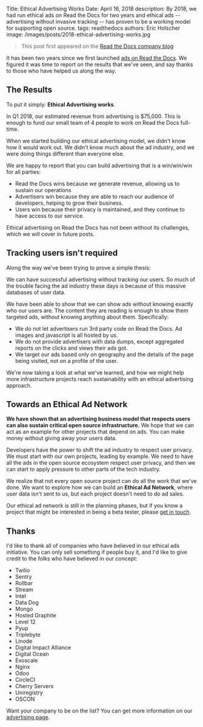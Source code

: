 Title: Ethical Advertising Works
Date: April 16, 2018
description: By 2018, we had run ethical ads on Read the Docs for two years and ethical ads -- advertising without invasive tracking -- has proven to be a working model for supporting open source.
tags: readthedocs
authors: Eric Holscher
image: /images/posts/2018-ethical-advertising-works.jpg


> This post first appeared
> on the [Read the Docs company blog](https://blog.readthedocs.com/ethical-advertising-works/)

It has been two years since we first launched
[ads on Read the Docs](https://blog.readthedocs.com/ads-on-read-the-docs/).
We figured it was time to report on the results that we've
seen, and say thanks to those who have helped us along the way.


The Results
-----------

To put it simply: **Ethical Advertising works**.

In Q1 2018, our estimated revenue from advertising is $75,000. This is
enough to fund our small team of 4 people to work on Read the Docs
full-time.

When we started building our ethical advertising model, we didn't know
how it would work out. We didn't know much about the ad industry, and
we were doing things different than everyone else.

We are happy to report that you can build advertising that is a
win/win/win for all parties:

-   Read the Docs wins because we generate revenue, allowing us to
    sustain our operations
-   Advertisers win because they are able to reach our audience of
    developers, helping to grow their business.
-   Users win because their privacy is maintained, and they continue to
    have access to our service.

Ethical advertising on Read the Docs has not been without its
challenges, which we will cover in future posts.


Tracking users isn't required
------------------------------

Along the way we've been trying to prove a simple thesis:

We can have successful advertising without tracking our users. So much
of the trouble facing the ad industry these days is because of this
massive databases of user data.

We have been able to show that we can show ads without knowing exactly
who our users are. The content they are reading is enough to show them
targeted ads, without knowing anything about them. Specifically:

-   We do not let advertisers run 3rd party code on Read the Docs. Ad
    images and javascript is all hosted by us.
-   We do not provide advertisers with data dumps, except aggregated
    reports on the clicks and views their ads got.
-   We target our ads based only on geography and the details of the
    page being visited, not on a profile of the user.

We're now taking a look at what we've learned, and how we might help
more infrastructure projects reach sustainability with an ethical
advertising approach.


Towards an Ethical Ad Network
-----------------------------

**We have shown that an advertising business model that respects users
can also sustain critical open source infrastructure.** We hope that we
can act as an example for other projects that depend on ads. You can
make money without giving away your users data.

Developers have the power to shift the ad industry to respect user
privacy. We must start with our own projects, leading by example. We
need to have all the ads in the open source ecosystem respect user
privacy, and then we can start to apply pressure to other parts of the
tech industry.

We realize that not every open source project can do all the work that
we've done. We want to explore how we can build an **Ethical Ad
Network**, where user data isn't sent to us, but each project doesn't
need to do ad sales.

Our ethical ad network is still in the planning phases, but if you know
a project that might be interested in being a beta tester, please [get
in touch](mailto:ads@readthedocs.org).


Thanks
------

I'd like to thank all of companies who have believed in our ethical ads
initiative. You can only sell something if people buy it, and I'd like
to give credit to the folks who have believed in our concept:

-   Twilio
-   Sentry
-   Rollbar
-   Stream
-   Intel
-   Data Dog
-   Mongo
-   Hosted Graphite
-   Level 12
-   Pyup
-   Triplebyte
-   Linode
-   Digital Impact Alliance
-   Digital Ocean
-   Exoscale
-   Nginx
-   Odoo
-   CircleCI
-   Cherry Servers
-   Uniregistry
-   OSCON

Want your company to be on the list? You can get more information on our
[advertising page]({filename}../pages/advertisers.md).
